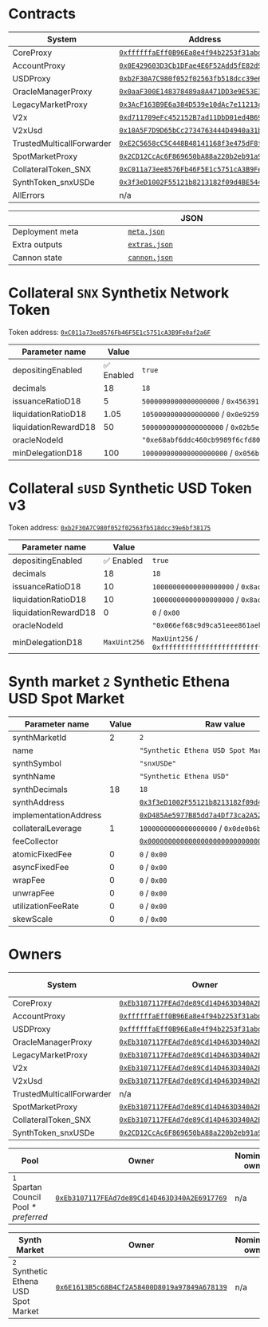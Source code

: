 # Contracts

<table data-full-width="true">
  <thead>
    <tr>
      <th width="400">System</th>
      <th width="500">Address</th>
      <th width="500">ABI</th>
      <th width="500">Readable ABI</th>
    </tr>
  </thead>
  <tbody>
    <tr>
      <td>CoreProxy</td>
      <td>
        <a href="https://etherscan.io/address/0xffffffaEff0B96Ea8e4f94b2253f31abdD875847"><code>0xffffffaEff0B96Ea8e4f94b2253f31abdD875847</code></a>
      </td>
      <td>
        <a href="./1-main/CoreProxy.json"><code>CoreProxy.json</code></a>
      </td>
      <td>
        <a href="./1-main/CoreProxy.readable.json"><code>CoreProxy.readable.json</code></a>
      </td>
    </tr>
    <tr>
      <td>AccountProxy</td>
      <td>
        <a href="https://etherscan.io/address/0x0E429603D3Cb1DFae4E6F52Add5fE82d96d77Dac"><code>0x0E429603D3Cb1DFae4E6F52Add5fE82d96d77Dac</code></a>
      </td>
      <td>
        <a href="./1-main/AccountProxy.json"><code>AccountProxy.json</code></a>
      </td>
      <td>
        <a href="./1-main/AccountProxy.readable.json"><code>AccountProxy.readable.json</code></a>
      </td>
    </tr>
    <tr>
      <td>USDProxy</td>
      <td>
        <a href="https://etherscan.io/address/0xb2F30A7C980f052f02563fb518dcc39e6bf38175"><code>0xb2F30A7C980f052f02563fb518dcc39e6bf38175</code></a>
      </td>
      <td>
        <a href="./1-main/USDProxy.json"><code>USDProxy.json</code></a>
      </td>
      <td>
        <a href="./1-main/USDProxy.readable.json"><code>USDProxy.readable.json</code></a>
      </td>
    </tr>
    <tr>
      <td>OracleManagerProxy</td>
      <td>
        <a href="https://etherscan.io/address/0x0aaF300E148378489a8A471DD3e9E53E30cb42e3"><code>0x0aaF300E148378489a8A471DD3e9E53E30cb42e3</code></a>
      </td>
      <td>
        <a href="./1-main/OracleManagerProxy.json"><code>OracleManagerProxy.json</code></a>
      </td>
      <td>
        <a href="./1-main/OracleManagerProxy.readable.json"><code>OracleManagerProxy.readable.json</code></a>
      </td>
    </tr>
    <tr>
      <td>LegacyMarketProxy</td>
      <td>
        <a href="https://etherscan.io/address/0x3AcF163B9E6a384D539e10dAc7e11213c638b2f5"><code>0x3AcF163B9E6a384D539e10dAc7e11213c638b2f5</code></a>
      </td>
      <td>
        <a href="./1-main/LegacyMarketProxy.json"><code>LegacyMarketProxy.json</code></a>
      </td>
      <td>
        <a href="./1-main/LegacyMarketProxy.readable.json"><code>LegacyMarketProxy.readable.json</code></a>
      </td>
    </tr>
    <tr>
      <td>V2x</td>
      <td>
        <a href="https://etherscan.io/address/0xd711709eFc452152B7ad11DbD01ed4B69c9421B3"><code>0xd711709eFc452152B7ad11DbD01ed4B69c9421B3</code></a>
      </td>
      <td>
        <a href="./1-main/V2x.json"><code>V2x.json</code></a>
      </td>
      <td>
        <a href="./1-main/V2x.readable.json"><code>V2x.readable.json</code></a>
      </td>
    </tr>
    <tr>
      <td>V2xUsd</td>
      <td>
        <a href="https://etherscan.io/address/0x10A5F7D9D65bCc2734763444D4940a31b109275f"><code>0x10A5F7D9D65bCc2734763444D4940a31b109275f</code></a>
      </td>
      <td>
        <a href="./1-main/V2xUsd.json"><code>V2xUsd.json</code></a>
      </td>
      <td>
        <a href="./1-main/V2xUsd.readable.json"><code>V2xUsd.readable.json</code></a>
      </td>
    </tr>
    <tr>
      <td>TrustedMulticallForwarder</td>
      <td>
        <a href="https://etherscan.io/address/0xE2C5658cC5C448B48141168f3e475dF8f65A1e3e"><code>0xE2C5658cC5C448B48141168f3e475dF8f65A1e3e</code></a>
      </td>
      <td>
        <a href="./1-main/TrustedMulticallForwarder.json"><code>TrustedMulticallForwarder.json</code></a>
      </td>
      <td>
        <a href="./1-main/TrustedMulticallForwarder.readable.json"><code>TrustedMulticallForwarder.readable.json</code></a>
      </td>
    </tr>
    <tr>
      <td>SpotMarketProxy</td>
      <td>
        <a href="https://etherscan.io/address/0x2CD12CcAc6F869650bA88a220b2eb91a937FA5c0"><code>0x2CD12CcAc6F869650bA88a220b2eb91a937FA5c0</code></a>
      </td>
      <td>
        <a href="./1-main/SpotMarketProxy.json"><code>SpotMarketProxy.json</code></a>
      </td>
      <td>
        <a href="./1-main/SpotMarketProxy.readable.json"><code>SpotMarketProxy.readable.json</code></a>
      </td>
    </tr>
    <tr>
      <td>CollateralToken_SNX</td>
      <td>
        <a href="https://etherscan.io/address/0xC011a73ee8576Fb46F5E1c5751cA3B9Fe0af2a6F"><code>0xC011a73ee8576Fb46F5E1c5751cA3B9Fe0af2a6F</code></a>
      </td>
      <td>
        <a href="./1-main/CollateralToken_SNX.json"><code>CollateralToken_SNX.json</code></a>
      </td>
      <td>
        <a href="./1-main/CollateralToken_SNX.readable.json"><code>CollateralToken_SNX.readable.json</code></a>
      </td>
    </tr>
    <tr>
      <td>SynthToken_snxUSDe</td>
      <td>
        <a href="https://etherscan.io/address/0x3f3eD1002F55121b8213182f09d4BE544E08B9F9"><code>0x3f3eD1002F55121b8213182f09d4BE544E08B9F9</code></a>
      </td>
      <td>
        <a href="./1-main/SynthToken_snxUSDe.json"><code>SynthToken_snxUSDe.json</code></a>
      </td>
      <td>
        <a href="./1-main/SynthToken_snxUSDe.readable.json"><code>SynthToken_snxUSDe.readable.json</code></a>
      </td>
    </tr>
    <tr>
      <td>AllErrors</td>
      <td>n/a</td>
      <td>
        <a href="./1-main/AllErrors.json"><code>AllErrors.json</code></a>
      </td>
      <td>
        <a href="./1-main/AllErrors.readable.json"><code>AllErrors.readable.json</code></a>
      </td>
    </tr>
  </tbody>
</table>
<table data-full-width="true">
  <thead>
    <tr>
      <th width="400"></th>
      <th width="500">JSON</th>
    </tr>
  </thead>
  <tbody>
    <tr>
      <td>Deployment meta</td>
      <td>
        <a href="./1-main/meta.json"><code>meta.json</code></a>
      </td>
    </tr>
    <tr>
      <td>Extra outputs</td>
      <td>
        <a href="./1-main/extras.json"><code>extras.json</code></a>
      </td>
    </tr>
    <tr>
      <td>Cannon state</td>
      <td>
        <a href="./1-main/cannon.json"><code>cannon.json</code></a>
      </td>
    </tr>
  </tbody>
</table>

# Collateral `SNX` Synthetix Network Token

Token address: <a href="https://etherscan.io/address/0xC011a73ee8576Fb46F5E1c5751cA3B9Fe0af2a6F"><code>0xC011a73ee8576Fb46F5E1c5751cA3B9Fe0af2a6F</code></a>

<table data-full-width="true">
  <thead>
    <tr>
      <th width="400">Parameter name</th>
      <th width="100">Value</th>
      <th width="800">Raw value</th>
    </tr>
  </thead>
  <tbody>
    <tr>
      <td>depositingEnabled</td>
      <td>✅ Enabled</td>
      <td><code>true</code></td>
    </tr>
    <tr>
      <td>decimals</td>
      <td>18</td>
      <td><code>18</code></td>
    </tr>
    <tr>
      <td>issuanceRatioD18</td>
      <td>5</td>
      <td><code>5000000000000000000</code> / <code>0x4563918244f40000</code></td>
    </tr>
    <tr>
      <td>liquidationRatioD18</td>
      <td>1.05</td>
      <td><code>1050000000000000000</code> / <code>0x0e92596fd6290000</code></td>
    </tr>
    <tr>
      <td>liquidationRewardD18</td>
      <td>50</td>
      <td><code>50000000000000000000</code> / <code>0x02b5e3af16b1880000</code></td>
    </tr>
    <tr>
      <td>oracleNodeId</td>
      <td></td>
      <td><code>"0xe68abf6ddc460cb9989f6cfd808b3af937f896a38dd4a271b81c2b60c3511516"</code></td>
    </tr>
    <tr>
      <td>minDelegationD18</td>
      <td>100</td>
      <td><code>100000000000000000000</code> / <code>0x056bc75e2d63100000</code></td>
    </tr>
  </tbody>
</table>

# Collateral `sUSD` Synthetic USD Token v3

Token address: <a href="https://etherscan.io/address/0xb2F30A7C980f052f02563fb518dcc39e6bf38175"><code>0xb2F30A7C980f052f02563fb518dcc39e6bf38175</code></a>

<table data-full-width="true">
  <thead>
    <tr>
      <th width="400">Parameter name</th>
      <th width="100">Value</th>
      <th width="800">Raw value</th>
    </tr>
  </thead>
  <tbody>
    <tr>
      <td>depositingEnabled</td>
      <td>✅ Enabled</td>
      <td><code>true</code></td>
    </tr>
    <tr>
      <td>decimals</td>
      <td>18</td>
      <td><code>18</code></td>
    </tr>
    <tr>
      <td>issuanceRatioD18</td>
      <td>10</td>
      <td><code>10000000000000000000</code> / <code>0x8ac7230489e80000</code></td>
    </tr>
    <tr>
      <td>liquidationRatioD18</td>
      <td>10</td>
      <td><code>10000000000000000000</code> / <code>0x8ac7230489e80000</code></td>
    </tr>
    <tr>
      <td>liquidationRewardD18</td>
      <td>0</td>
      <td><code>0</code> / <code>0x00</code></td>
    </tr>
    <tr>
      <td>oracleNodeId</td>
      <td></td>
      <td><code>"0x066ef68c9d9ca51eee861aeb5bce51a12e61f06f10bf62243c563671ae3a9733"</code></td>
    </tr>
    <tr>
      <td>minDelegationD18</td>
      <td><code>MaxUint256</code></td>
      <td><code>MaxUint256</code> / <code>0xffffffffffffffffffffffffffffffffffffffffffffffffffffffffffffffff</code></td>
    </tr>
  </tbody>
</table>

# Synth market `2` Synthetic Ethena USD Spot Market

<table data-full-width="true">
  <thead>
    <tr>
      <th width="400">Parameter name</th>
      <th width="100">Value</th>
      <th width="800">Raw value</th>
    </tr>
  </thead>
  <tbody>
    <tr>
      <td>synthMarketId</td>
      <td>2</td>
      <td><code>2</code></td>
    </tr>
    <tr>
      <td>name</td>
      <td></td>
      <td><code>"Synthetic Ethena USD Spot Market"</code></td>
    </tr>
    <tr>
      <td>synthSymbol</td>
      <td></td>
      <td><code>"snxUSDe"</code></td>
    </tr>
    <tr>
      <td>synthName</td>
      <td></td>
      <td><code>"Synthetic Ethena USD"</code></td>
    </tr>
    <tr>
      <td>synthDecimals</td>
      <td>18</td>
      <td><code>18</code></td>
    </tr>
    <tr>
      <td>synthAddress</td>
      <td></td>
      <td>
        <a href="https://etherscan.io/address/0x3f3eD1002F55121b8213182f09d4BE544E08B9F9"><code>0x3f3eD1002F55121b8213182f09d4BE544E08B9F9</code></a>
      </td>
    </tr>
    <tr>
      <td>implementationAddress</td>
      <td></td>
      <td>
        <a href="https://etherscan.io/address/0xD485Ae5977B85dd7a4Df73ca2A524be61Eb80e65"><code>0xD485Ae5977B85dd7a4Df73ca2A524be61Eb80e65</code></a>
      </td>
    </tr>
    <tr>
      <td>collateralLeverage</td>
      <td>1</td>
      <td><code>1000000000000000000</code> / <code>0x0de0b6b3a7640000</code></td>
    </tr>
    <tr>
      <td>feeCollector</td>
      <td></td>
      <td>
        <a href="https://etherscan.io/address/0x0000000000000000000000000000000000000000"><code>0x0000000000000000000000000000000000000000</code></a>
      </td>
    </tr>
    <tr>
      <td>atomicFixedFee</td>
      <td>0</td>
      <td><code>0</code> / <code>0x00</code></td>
    </tr>
    <tr>
      <td>asyncFixedFee</td>
      <td>0</td>
      <td><code>0</code> / <code>0x00</code></td>
    </tr>
    <tr>
      <td>wrapFee</td>
      <td>0</td>
      <td><code>0</code> / <code>0x00</code></td>
    </tr>
    <tr>
      <td>unwrapFee</td>
      <td>0</td>
      <td><code>0</code> / <code>0x00</code></td>
    </tr>
    <tr>
      <td>utilizationFeeRate</td>
      <td>0</td>
      <td><code>0</code> / <code>0x00</code></td>
    </tr>
    <tr>
      <td>skewScale</td>
      <td>0</td>
      <td><code>0</code> / <code>0x00</code></td>
    </tr>
  </tbody>
</table>

# Owners

<table data-full-width="true">
  <thead>
    <tr>
      <th width="400">System</th>
      <th width="500">Owner</th>
      <th width="500">Nominated owner</th>
    </tr>
  </thead>
  <tbody>
    <tr>
      <td>CoreProxy</td>
      <td>
        <a href="https://etherscan.io/address/0xEb3107117FEAd7de89Cd14D463D340A2E6917769"><code>0xEb3107117FEAd7de89Cd14D463D340A2E6917769</code></a>
      </td>
      <td>n/a</td>
    </tr>
    <tr>
      <td>AccountProxy</td>
      <td>
        <a href="https://etherscan.io/address/0xffffffaEff0B96Ea8e4f94b2253f31abdD875847"><code>0xffffffaEff0B96Ea8e4f94b2253f31abdD875847</code></a>
      </td>
      <td>n/a</td>
    </tr>
    <tr>
      <td>USDProxy</td>
      <td>
        <a href="https://etherscan.io/address/0xffffffaEff0B96Ea8e4f94b2253f31abdD875847"><code>0xffffffaEff0B96Ea8e4f94b2253f31abdD875847</code></a>
      </td>
      <td>n/a</td>
    </tr>
    <tr>
      <td>OracleManagerProxy</td>
      <td>
        <a href="https://etherscan.io/address/0xEb3107117FEAd7de89Cd14D463D340A2E6917769"><code>0xEb3107117FEAd7de89Cd14D463D340A2E6917769</code></a>
      </td>
      <td>n/a</td>
    </tr>
    <tr>
      <td>LegacyMarketProxy</td>
      <td>
        <a href="https://etherscan.io/address/0xEb3107117FEAd7de89Cd14D463D340A2E6917769"><code>0xEb3107117FEAd7de89Cd14D463D340A2E6917769</code></a>
      </td>
      <td>n/a</td>
    </tr>
    <tr>
      <td>V2x</td>
      <td>
        <a href="https://etherscan.io/address/0xEb3107117FEAd7de89Cd14D463D340A2E6917769"><code>0xEb3107117FEAd7de89Cd14D463D340A2E6917769</code></a>
      </td>
      <td>n/a</td>
    </tr>
    <tr>
      <td>V2xUsd</td>
      <td>
        <a href="https://etherscan.io/address/0xEb3107117FEAd7de89Cd14D463D340A2E6917769"><code>0xEb3107117FEAd7de89Cd14D463D340A2E6917769</code></a>
      </td>
      <td>n/a</td>
    </tr>
    <tr>
      <td>TrustedMulticallForwarder</td>
      <td>n/a</td>
      <td>n/a</td>
    </tr>
    <tr>
      <td>SpotMarketProxy</td>
      <td>
        <a href="https://etherscan.io/address/0xEb3107117FEAd7de89Cd14D463D340A2E6917769"><code>0xEb3107117FEAd7de89Cd14D463D340A2E6917769</code></a>
      </td>
      <td>n/a</td>
    </tr>
    <tr>
      <td>CollateralToken_SNX</td>
      <td>
        <a href="https://etherscan.io/address/0xEb3107117FEAd7de89Cd14D463D340A2E6917769"><code>0xEb3107117FEAd7de89Cd14D463D340A2E6917769</code></a>
      </td>
      <td>n/a</td>
    </tr>
    <tr>
      <td>SynthToken_snxUSDe</td>
      <td>
        <a href="https://etherscan.io/address/0x2CD12CcAc6F869650bA88a220b2eb91a937FA5c0"><code>0x2CD12CcAc6F869650bA88a220b2eb91a937FA5c0</code></a>
      </td>
      <td>n/a</td>
    </tr>
  </tbody>
</table>

<table data-full-width="true">
  <thead>
    <tr>
      <th width="400">Pool</th>
      <th width="500">Owner</th>
      <th width="500">Nominated owner</th>
    </tr>
  </thead>
  <tbody>
    <tr>
      <td><code>1</code> Spartan Council Pool <i>* preferred</i></td>
      <td>
        <a href="https://etherscan.io/address/0xEb3107117FEAd7de89Cd14D463D340A2E6917769"><code>0xEb3107117FEAd7de89Cd14D463D340A2E6917769</code></a>
      </td>
      <td>n/a</td>
    </tr>
  </tbody>
</table>

<table data-full-width="true">
  <thead>
    <tr>
      <th width="400">Synth Market</th>
      <th width="500">Owner</th>
      <th width="500">Nominated owner</th>
    </tr>
  </thead>
  <tbody>
    <tr>
      <td><code>2</code> Synthetic Ethena USD Spot Market</td>
      <td>
        <a href="https://etherscan.io/address/0x6E1613B5c68B4Cf2A58400D8019a97849A678139"><code>0x6E1613B5c68B4Cf2A58400D8019a97849A678139</code></a>
      </td>
      <td>n/a</td>
    </tr>
  </tbody>
</table>

